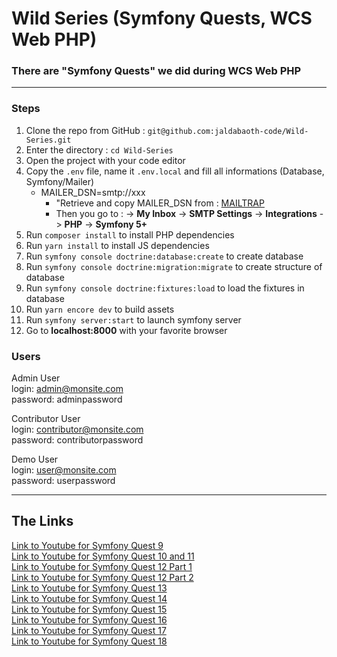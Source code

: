 <h1>Wild Series (Symfony Quests, WCS Web PHP)</h1>

### There are "Symfony Quests" we did during WCS Web PHP

---

### Steps

1. Clone the repo from GitHub : `git@github.com:jaldabaoth-code/Wild-Series.git`
2. Enter the directory : `cd Wild-Series`
3. Open the project with your code editor
4. Copy the `.env` file, name it `.env.local` and fill all informations (Database, Symfony/Mailer)
    - MAILER_DSN=smtp://xxx<br/>
        * "Retrieve and copy MAILER_DSN from : <a href="https://mailtrap.io/inboxes">MAILTRAP</a>
        * Then you go to : -> <b>My Inbox</b> -> <b>SMTP Settings</b> -> <b>Integrations</b> -> <b>PHP</b> -> <b>Symfony 5+</b>
5. Run `composer install` to install PHP dependencies
6. Run `yarn install` to install JS dependencies
7. Run `symfony console doctrine:database:create` to create database
8. Run `symfony console doctrine:migration:migrate` to create structure of database
9. Run `symfony console doctrine:fixtures:load` to load the fixtures in database
10. Run `yarn encore dev` to build assets
11. Run `symfony server:start` to launch symfony server
12. Go to <b>localhost:8000</b> with your favorite browser


### Users

Admin User<br/>
login: admin@monsite.com<br/>
password: adminpassword

Contributor User<br/>
login: contributor@monsite.com<br/>
password: contributorpassword

Demo User<br/>
login: user@monsite.com<br/>
password: userpassword

---

## The Links

<a href="https://youtu.be/P_KSo_JvCJk">Link to Youtube for Symfony Quest 9</a></br>
<a href="https://youtu.be/ZrqGePIPNcg">Link to Youtube for Symfony Quest 10 and 11</a></br>
<a href="https://youtu.be/5li49lmccY8">Link to Youtube for Symfony Quest 12 Part 1</a></br>
<a href="https://youtu.be/xtT1wYrSR3s">Link to Youtube for Symfony Quest 12 Part 2</a></br>
<a href="https://youtu.be/Q-YfkI3SU7Q">Link to Youtube for Symfony Quest 13</a></br>
<a href="https://youtu.be/PvbflGELu1M">Link to Youtube for Symfony Quest 14</a></br>
<a href="https://youtu.be/tYFV-0WMQPI">Link to Youtube for Symfony Quest 15</a></br>
<a href="https://youtu.be/fsQlYK65rGY">Link to Youtube for Symfony Quest 16</a></br>
<a href="https://youtu.be/nvqOZKlL7UE">Link to Youtube for Symfony Quest 17</a></br>
<a href="https://youtu.be/GZQTsVlGcts">Link to Youtube for Symfony Quest 18</a></br>

